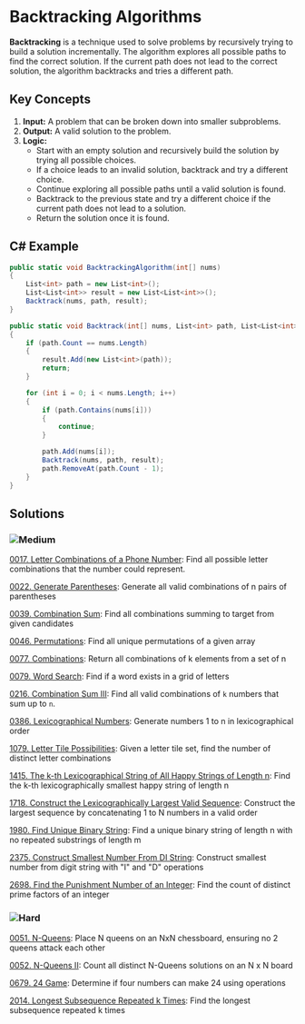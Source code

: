# Backtracking Algorithms

**Backtracking** is a technique used to solve problems by recursively trying to build a solution incrementally. The algorithm explores all possible paths to find the correct solution. If the current path does not lead to the correct solution, the algorithm backtracks and tries a different path.

## Key Concepts

1. **Input:** A problem that can be broken down into smaller subproblems.
2. **Output:** A valid solution to the problem.
3. **Logic:**
   - Start with an empty solution and recursively build the solution by trying all possible choices.
   - If a choice leads to an invalid solution, backtrack and try a different choice.
   - Continue exploring all possible paths until a valid solution is found.
   - Backtrack to the previous state and try a different choice if the current path does not lead to a solution.
   - Return the solution once it is found.

## C# Example

```csharp
public static void BacktrackingAlgorithm(int[] nums)
{
    List<int> path = new List<int>();
    List<List<int>> result = new List<List<int>>();
    Backtrack(nums, path, result);
}

public static void Backtrack(int[] nums, List<int> path, List<List<int>> result)
{
    if (path.Count == nums.Length)
    {
        result.Add(new List<int>(path));
        return;
    }

    for (int i = 0; i < nums.Length; i++)
    {
        if (path.Contains(nums[i]))
        {
            continue;
        }

        path.Add(nums[i]);
        Backtrack(nums, path, result);
        path.RemoveAt(path.Count - 1);
    }
}
```
## Solutions

### ![Medium](https://img.shields.io/badge/Medium-fac31d)

[0017. Letter Combinations of a Phone Number](https://github.com/vahtyah/LeetCodeSolutions/tree/main/Backtracking/0017.%20Letter%20Combinations%20of%20a%20Phone%20Number): Find all possible letter combinations that the number could represent.

[0022. Generate Parentheses](/Recursion%2FBacktracking%2F0022.%20Generate%20Parentheses): Generate all valid combinations of n pairs of parentheses

[0039. Combination Sum](/Recursion%2FBacktracking%2F0039.%20Combination%20Sum): Find all combinations summing to target from given candidates

[0046. Permutations](/Backtracking%2F0046.%20Permutations): Find all unique permutations of a given array

[0077. Combinations](/Recursion%2FBacktracking%2F0077.%20Combinations): Return all combinations of k elements from a set of n

[0079. Word Search](/Recursion%2FBacktracking%2F0079.%20Word%20Search): Find if a word exists in a grid of letters

[0216. Combination Sum III](https://github.com/vahtyah/LeetCodeSolutions/tree/main/Backtracking/0216.%20Combination%20Sum%20III): Find all valid combinations of `k` numbers that sum up to `n`.

[0386. Lexicographical Numbers](/Recursion%2FBacktracking%2F0386.%20Lexicographical%20Numbers): Generate numbers 1 to n in lexicographical order

[1079. Letter Tile Possibilities](/Backtracking%2F1079.%20Letter%20Tile%20Possibilities): Given a letter tile set, find the number of distinct letter combinations

[1415. The k-th Lexicographical String of All Happy Strings of Length n](/Backtracking%2F1415.%20The%20k-th%20Lexicographical%20String%20of%20All%20Happy%20Strings%20of%20Length%20n): Find the k-th lexicographically smallest happy string of length n

[1718. Construct the Lexicographically Largest Valid Sequence](/Backtracking%2F1718.%20Construct%20the%20Lexicographically%20Largest%20Valid%20Sequence): Construct the largest sequence by concatenating 1 to N numbers in a valid order

[1980. Find Unique Binary String](/Backtracking%2F1980.%20Find%20Unique%20Binary%20String): Find a unique binary string of length n with no repeated substrings of length m

[2375. Construct Smallest Number From DI String](/Backtracking%2F2375.%20Construct%20Smallest%20Number%20From%20DI%20String): Construct smallest number from digit string with "I" and "D" operations

[2698. Find the Punishment Number of an Integer](/Backtracking%2F2698.%20Find%20the%20Punishment%20Number%20of%20an%20Integer): Find the count of distinct prime factors of an integer

### ![Hard](https://img.shields.io/badge/Hard-f8615c)

[0051. N-Queens](/Backtracking%2F0051.%20N-Queens): Place N queens on an NxN chessboard, ensuring no 2 queens attack each other

[0052. N-Queens II](/Recursion%2FBacktracking%2F0052.%20N-Queens%20II): Count all distinct N-Queens solutions on an N x N board

[0679. 24 Game](/Recursion%2FBacktracking%2F0679.%2024%20Game): Determine if four numbers can make 24 using operations

[2014. Longest Subsequence Repeated k Times](/Recursion%2FBacktracking%2F2014.%20Longest%20Subsequence%20Repeated%20k%20Times): Find the longest subsequence repeated k times
